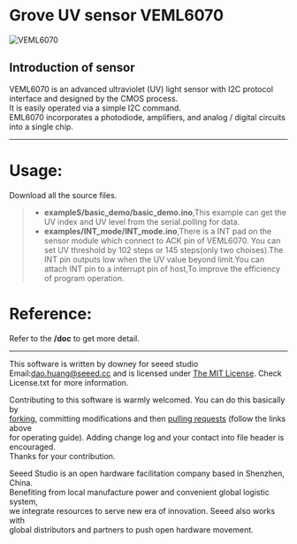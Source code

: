 Grove UV sensor VEML6070
==============

![VEML6070](https://user-images.githubusercontent.com/41441945/44912793-f643c380-ad5d-11e8-84e4-b59c15a6b503.png)

Introduction of sensor
----------------------------  
VEML6070 is an advanced ultraviolet (UV) light sensor with I2C protocol interface and designed by the CMOS process.  
It is easily operated via a simple I2C command.  
EML6070 incorporates a photodiode, amplifiers, and analog / digital circuits into a single chip. 


***
Usage:
==========
Download all the source files.
>* **exampleS/basic_demo/basic_demo.ino**,This example can get the UV index and UV level from the serial.polling for data.
>* **examples/INT_mode/INT_mode.ino**,There is a INT pad on the sensor module which connect to ACK pin of VEML6070. You can set UV threshold by 102 steps or 145 steps(only two choises).The INT pin outputs low when the UV value beyond limit.You can attach INT pin to a interrupt pin of host,To improve the efficiency of program operation.


Reference:
===============
Refer to the **/doc** to get more detail.


***
This software is written by downey  for seeed studio<br>
Email:dao.huang@seeed.cc
and is licensed under [The MIT License](http://opensource.org/licenses/mit-license.php). Check License.txt for more information.<br>

Contributing to this software is warmly welcomed. You can do this basically by<br>
[forking](https://help.github.com/articles/fork-a-repo), committing modifications and then [pulling requests](https://help.github.com/articles/using-pull-requests) (follow the links above<br>
for operating guide). Adding change log and your contact into file header is encouraged.<br>
Thanks for your contribution.

Seeed Studio is an open hardware facilitation company based in Shenzhen, China. <br>
Benefiting from local manufacture power and convenient global logistic system, <br>
we integrate resources to serve new era of innovation. Seeed also works with <br>
global distributors and partners to push open hardware movement.<br>
